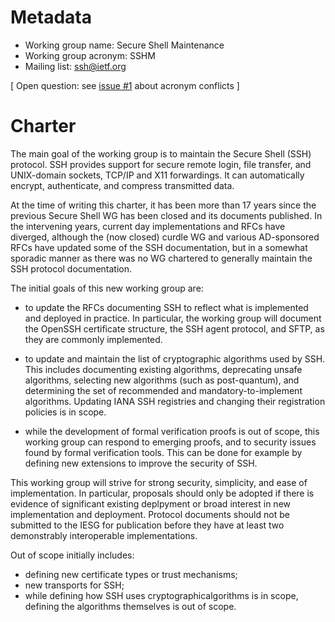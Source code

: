 # Metadata


* Working group name: Secure Shell Maintenance
* Working group acronym: SSHM
* Mailing list: ssh@ietf.org

[ Open question: see
[issue #1](https://github.com/DavidSchinazi/ssh-charter/issues/1)
about acronym conflicts ]

# Charter

The main goal of the working group is to maintain the Secure Shell (SSH)
protocol. SSH provides support for secure remote login, file transfer, and
UNIX-domain sockets, TCP/IP and X11 forwardings. It can automatically encrypt,
authenticate, and compress transmitted data.

At the time of writing this charter, it has been more than 17 years since the
previous Secure Shell WG has been closed and its documents published. In the
intervening years, current day implementations and RFCs have diverged, although
the (now closed) curdle WG and various AD-sponsored RFCs have updated some of
the SSH documentation, but in a somewhat sporadic manner as there was no WG
chartered to generally maintain the SSH protocol documentation. 

The initial goals of this new working group are:   

* to update the RFCs documenting SSH to reflect what is implemented and deployed in practice.
  In particular, the working group will document the OpenSSH certificate structure, the SSH agent
  protocol, and SFTP, as they are commonly implemented.

* to update and maintain the list of cryptographic algorithms used by SSH. This includes documenting
  existing algorithms, deprecating unsafe algorithms, selecting new algorithms (such as post-quantum),
  and determining the set of recommended and mandatory-to-implement algorithms. Updating IANA SSH
  registries and changing their registration policies is in scope.

* while the development of formal verification proofs is out of scope, this
  working group can respond to emerging proofs, and to security issues found by
  formal verification tools. This can be done for example by defining new
  extensions to improve the security of SSH.

This working group will strive for strong security, simplicity, and ease of
implementation. In particular, proposals should only be adopted if there is
evidence of significant existing deplpyment or broad interest in new
implementation and deployment. Protocol documents should not be submitted to
the IESG for publication before they have at least two demonstrably
interoperable implementations.

Out of scope initially includes:  
  * defining new certificate types or trust mechanisms;
  * new transports for SSH;
  * while defining how SSH uses cryptographicalgorithms is in scope, defining the algorithms themselves is out of scope.
